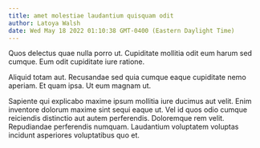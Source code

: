 ```yaml
---
title: amet molestiae laudantium quisquam odit
author: Latoya Walsh
date: Wed May 18 2022 01:10:38 GMT-0400 (Eastern Daylight Time)
---
```

Quos delectus quae nulla porro ut. Cupiditate mollitia odit eum harum sed cumque. Eum odit cupiditate iure ratione.

 Aliquid totam aut. Recusandae sed quia cumque eaque cupiditate nemo aperiam. Et quam ipsa. Ut eum magnam ut.

 Sapiente qui explicabo maxime ipsum mollitia iure ducimus aut velit. Enim inventore dolorum maxime sint sequi eaque ut. Vel id quos odio cumque reiciendis distinctio aut autem perferendis. Doloremque rem velit. Repudiandae perferendis numquam. Laudantium voluptatem voluptas incidunt asperiores voluptatibus quo et.